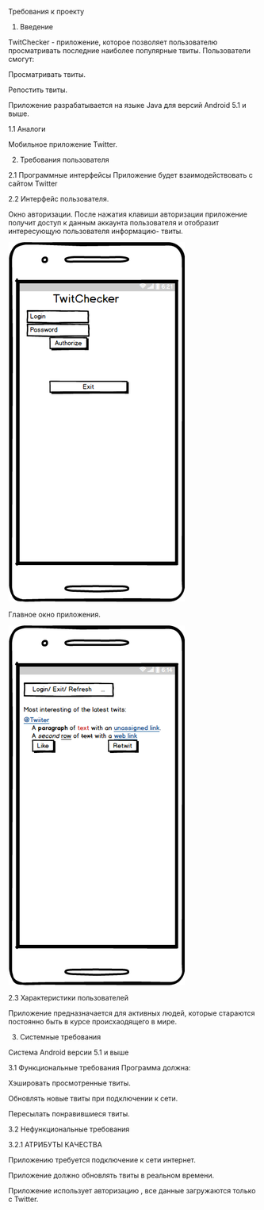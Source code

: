 Требования к проекту
1. Введение

TwitChecker - приложение, которое позволяет пользователю просматривать последние наиболее популярные твиты.
Пользователи смогут:

Просматривать твиты.

Репостить твиты.

Приложение разрабатывается на языке Java для версий Android 5.1 и   выше.

1.1 Аналоги

Мобильное приложение Twitter.

2. Требования пользователя

2.1 Программные интерфейсы
Приложение будет взаимодействовать с сайтом Twitter

2.2 Интерфейс пользователя.

Окно авторизации.
После нажатия клавиши авторизации приложение получит доступ к данным аккаунта пользователя и отобразит интересующую пользователя информацию- твиты.

![](https://github.com/VladislavMarkovskiy630501/TwitChecker/blob/master/Mocups/New%20Mockup%202_2.png)

Главное окно приложения.

![](https://github.com/VladislavMarkovskiy630501/TwitChecker/blob/master/Mocups/New%20Mockup%202.png)

2.3 Характеристики пользователей

Приложение предназначается для активных людей, которые стараются постоянно быть в курсе происхаодящего в мире.

3. Системные требования

Система Android версии 5.1 и выше

3.1 Функциональные требования
Программа должна:

Хэшировать просмотренные твиты.

Обновлять новые твиты при подключении к сети.

Пересылать понравившиеся твиты.


3.2 Нефункциональные требования

3.2.1 АТРИБУТЫ КАЧЕСТВА

Приложению требуется подключение к сети интернет.

Приложение должно обновлять твиты в реальном времени.

Приложение использует авторизацию , все данные загружаются только с Twitter.
